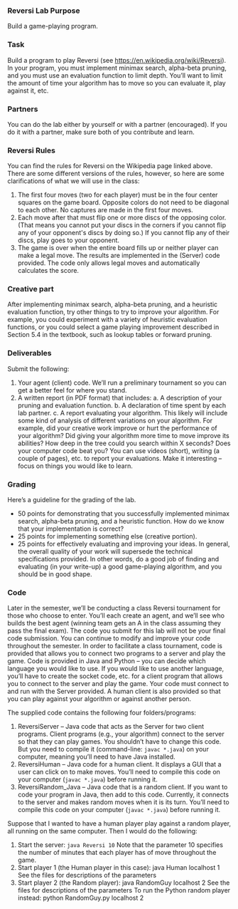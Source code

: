 ### Reversi Lab Purpose
Build a game-playing program.

### Task
Build a program to play Reversi (see https://en.wikipedia.org/wiki/Reversi). In your program, you must implement minimax search, alpha-beta pruning, and you must use an evaluation function to limit depth. You’ll want to limit the amount of time your algorithm has to move so you can evaluate it, play against it, etc.

### Partners
You can do the lab either by yourself or with a partner (encouraged). If you do it with a partner, make sure both of you contribute and learn.

### Reversi Rules
You can find the rules for Reversi on the Wikipedia page linked above. There are some different versions of the rules, however, so here are some clarifications of what we will use in the class:

1. The first four moves (two for each player) must be in the four center squares on the game board. Opposite colors do not need to be diagonal to each other. No captures are made in the first four moves.
2. Each move after that must flip one or more discs of the opposing color. (That means you cannot put your discs in the corners if you cannot flip any of your opponent's discs by doing so.) If you cannot flip any of their discs, play goes to your opponent.
3. The game is over when the entire board fills up or neither player can make a legal move.
The results are implemented in the (Server) code provided. The code only allows legal moves and automatically calculates the score.

### Creative part
After implementing minimax search, alpha-beta pruning, and a heuristic evaluation function, try other things to try to improve your algorithm. For example, you could experiment with a variety of heuristic evaluation functions, or you could select a game playing improvement described in Section 5.4 in the textbook, such as lookup tables or forward pruning.

### Deliverables
Submit the following:
1. Your agent (client) code. We’ll run a preliminary tournament so you can get a better feel for
where you stand.
2. A written report (in PDF format) that includes:
a. A description of your pruning and evaluation function.
b. A declaration of time spent by each lab partner.
c. A report evaluating your algorithm. This likely will include some kind of analysis of
different variations on your algorithm. For example, did your creative work improve or hurt the performance of your algorithm? Did giving your algorithm more time to move improve its abilities? How deep in the tree could you search within X seconds? Does your computer code beat you? You can use videos (short), writing (a couple of pages), etc. to report your evaluations. Make it interesting – focus on things you would like to learn.
  
### Grading
Here’s a guideline for the grading of the lab.
- 50 points for demonstrating that you successfully implemented minimax search, alpha-beta
pruning, and a heuristic function. How do we know that your implementation is correct?
- 25 points for implementing something else (creative portion).
- 25 points for effectively evaluating and improving your ideas.
In general, the overall quality of your work will supersede the technical specifications provided. In other words, do a good job of finding and evaluating (in your write-up) a good game-playing algorithm, and you should be in good shape.

### Code
Later in the semester, we’ll be conducting a class Reversi tournament for those who choose to enter. You’ll each create an agent, and we’ll see who builds the best agent (winning team gets an A in the class assuming they pass the final exam). The code you submit for this lab will not be your final code submission. You can continue to modify and improve your code throughout the semester.
In order to facilitate a class tournament, code is provided that allows you to connect two programs to a server and play the game. Code is provided in Java and Python – you can decide which language you would like to use. If you would like to use another language, you’ll have to create the socket code, etc. for a client program that allows you to connect to the server and play the game. Your code must connect to and run with the Server provided. A human client is also provided so that you can play against your algorithm or against another person.

The supplied code contains the following four folders/programs:
1. ReversiServer – Java code that acts as the Server for two client programs. Client programs (e.g.,
your algorithm) connect to the server so that they can play games. You shouldn’t have to change this code. But you need to compile it (command-line: `javac *.java`) on your computer, meaning you’ll need to have Java installed.
2. ReversiHuman – Java code for a human client. It displays a GUI that a user can click on to make moves. You’ll need to compile this code on your computer (`javac *.java`) before running it.
3. ReversiRandom_Java – Java code that is a random client. If you want to code your program in Java, then add to this code. Currently, it connects to the server and makes random moves when it is its turn. You’ll need to compile this code on your computer (`javac *.java`) before running it.

Suppose that I wanted to have a human player play against a random player, all running on the same computer. Then I would do the following:
1. Start the server: `java Reversi 10`
Note that the parameter 10 specifies the number of minutes that each player has of move throughout the game.
2. Start player 1 (the Human player in this case): java Human localhost 1 See the files for descriptions of the parameters
3. Start player 2 (the Random player): java RandomGuy localhost 2 See the files for descriptions of the parameters
To run the Python random player instead: python RandomGuy.py localhost 2